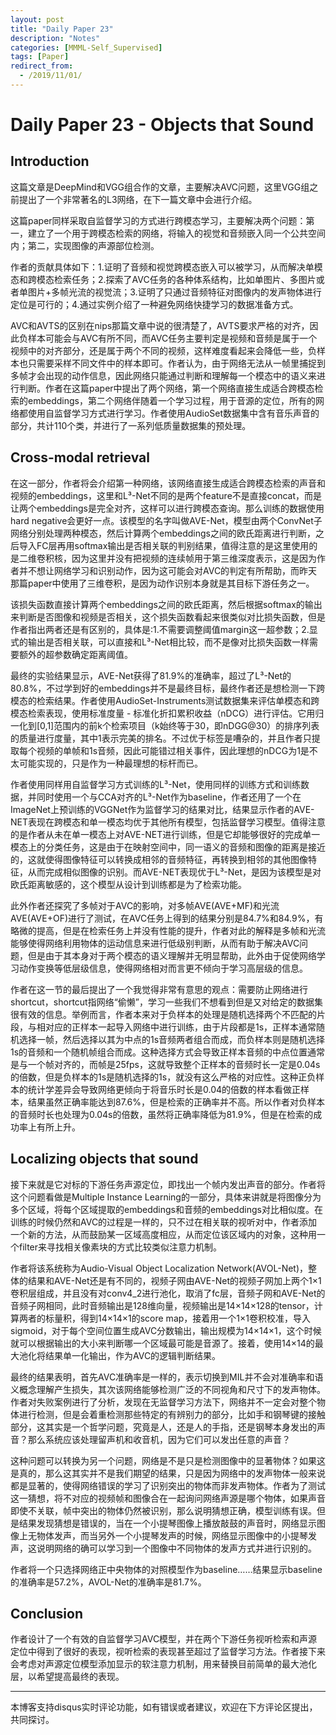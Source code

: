 ```yaml
---
layout: post
title: "Daily Paper 23"
description: "Notes"
categories: [MMML-Self_Supervised]
tags: [Paper]
redirect_from:
  - /2019/11/01/
---
```


# Daily Paper 23 - Objects that Sound  

## Introduction  

这篇文章是DeepMind和VGG组合作的文章，主要解决AVC问题，这里VGG组之前提出了一个非常著名的L3网络，在下一篇文章中会进行介绍。  

这篇paper同样采取自监督学习的方式进行跨模态学习，主要解决两个问题：第一，建立了一个用于跨模态检索的网络，将输入的视觉和音频嵌入同一个公共空间内；第二，实现图像的声源部位检测。  

作者的贡献具体如下：1.证明了音频和视觉跨模态嵌入可以被学习，从而解决单模态和跨模态检索任务；2.探索了AVC任务的各种体系结构，比如单图片、多图片或者单图片+多帧光流的视觉流；3.证明了只通过音频特征对图像内的发声物体进行定位是可行的；4.通过实例介绍了一种避免网络快捷学习的数据准备方式。  

AVC和AVTS的区别在nips那篇文章中说的很清楚了，AVTS要求严格的对齐，因此负样本可能会与AVC有所不同，而AVC任务主要判定是视频和音频是属于一个视频中的对齐部分，还是属于两个不同的视频，这样难度看起来会降低一些，负样本也只需要采样不同文件中的样本即可。作者认为，由于网络无法从一帧里捕捉到多帧才会出现的动作信息，因此网络只能通过判断和理解每一个模态中的语义来进行判断。作者在这篇paper中提出了两个网络，第一个网络直接生成适合跨模态检索的embeddings，第二个网络伴随着一个学习过程，用于音源的定位，所有的网络都使用自监督学习方式进行学习。作者使用AudioSet数据集中含有音乐声音的部分，共计110个类，并进行了一系列低质量数据集的预处理。  

## Cross-modal retrieval  

在这一部分，作者将会介绍第一种网络，该网络直接生成适合跨模态检索的声音和视频的embeddings，这里和L³-Net不同的是两个feature不是直接concat，而是让两个embeddings是完全对齐，这样可以进行跨模态查询。那么训练的数据使用hard negative会更好一点。该模型的名字叫做AVE-Net，模型由两个ConvNet子网络分别处理两种模态，然后计算两个embeddings之间的欧氏距离进行判断，之后导入FC层再用softmax输出是否相关联的判别结果，值得注意的是这里使用的是二维卷积核，因为这里并没有把视频的连续帧用于第三维深度表示，这是因为作者并不想让网络学习和识别动作，因为这可能会对AVC的判定有所帮助，而昨天那篇paper中使用了三维卷积，是因为动作识别本身就是其目标下游任务之一。  

该损失函数直接计算两个embeddings之间的欧氏距离，然后根据softmax的输出来判断是否图像和视频是否相关，这个损失函数看起来很类似对比损失函数，但是作者指出两者还是有区别的，具体是:1.不需要调整阈值margin这一超参数；2.显式的输出是否相关联，可以直接和L³-Net相比较，而不是像对比损失函数一样需要额外的超参数确定距离阈值。  

最终的实验结果显示，AVE-Net获得了81.9%的准确率，超过了L³-Net的80.8%，不过学到好的embeddings并不是最终目标，最终作者还是想检测一下跨模态的检索结果。作者使用AudioSet-Instruments测试数据集来评估单模态和跨模态检索表现，使用标准度量 - 标准化折扣累积收益（nDCG）进行评估。它用归一化到\[0,1]范围内的前k个检索项目（k始终等于30，即nDGG@30）的排序列表的质量进行度量，其中1表示完美的排名。不过优于标签是嘈杂的，并且作者只提取每个视频的单帧和1s音频，因此可能错过相关事件，因此理想的nDCG为1是不太可能实现的，只是作为一种最理想的标杆而已。  

作者使用同样用自监督学习方式训练的L³-Net，使用同样的训练方式和训练数据，并同时使用一个与CCA对齐的L³-Net作为baseline，作者还用了一个在ImageNet上预训练的VGGNet作为监督学习的结果对比，结果显示作者的AVE-NET表现在跨模态和单一模态均优于其他所有模型，包括监督学习模型。值得注意的是作者从未在单一模态上对AVE-NET进行训练，但是它却能够很好的完成单一模态上的分类任务，这是由于在映射空间中，同一语义的音频和图像的距离是接近的，这就使得图像特征可以转换成相邻的音频特征，再转换到相邻的其他图像特征，从而完成相似图像的识别。而AVE-NET表现优于L³-Net，是因为该模型是对欧氏距离敏感的，这个模型从设计到训练都是为了检索功能。  

此外作者还探究了多帧对于AVC的影响，对多帧AVE(AVE+MF)和光流AVE(AVE+OF)进行了测试，在AVC任务上得到的结果分别是84.7%和84.9%，有略微的提高，但是在检索任务上并没有性能的提升，作者对此的解释是多帧和光流能够使得网络利用物体的运动信息来进行低级别判断，从而有助于解决AVC问题，但是由于其本身对于两个模态的语义理解并无明显帮助，此外由于促使网络学习动作变换等低层级信息，使得网络相对而言更不倾向于学习高层级的信息。  

作者在这一节的最后提出了一个我觉得非常有意思的观点：需要防止网络进行shortcut，shortcut指网络“偷懒”，学习一些我们不想看到但是又对给定的数据集很有效的信息。举例而言，作者本来对于负样本的处理是随机选择两个不匹配的片段，与相对应的正样本一起导入网络中进行训练，由于片段都是1s，正样本通常随机选择一帧，然后选择以其为中点的1s音频两者组合而成，而负样本则是随机选择1s的音频和一个随机帧组合而成。这种选择方式会导致正样本音频的中点位置通常是与一个帧对齐的，而帧是25fps，这就导致整个正样本的音频时长一定是0.04s的倍数，但是负样本的1s是随机选择的1s，就没有这么严格的对应性。这种正负样本的统计学差异会导致网络更倾向于将音乐时长是0.04的倍数的样本看做正样本，结果虽然正确率能达到87.6%，但是检索的正确率并不高。所以作者对负样本的音频时长也处理为0.04s的倍数，虽然将正确率降低为81.9%，但是在检索的成功率上有所上升。  

## Localizing objects that sound  

接下来就是它对标的下游任务声源定位，即找出一个帧内发出声音的部分。作者将这个问题看做是Multiple Instance Learning的一部分，具体来讲就是将图像分为多个区域，将每个区域提取的embeddings和音频的embeddings对比相似度。在训练的时候仍然和AVC的过程是一样的，只不过在相关联的视听对中，作者添加一个新的方法，从而鼓励某一区域高度相应，从而定位该区域内的对象，这种用一个filter来寻找相关像素块的方式比较类似注意力机制。  

作者将该系统称为Audio-Visual Object Localization Network(AVOL-Net)，整体的结果和AVE-Net还是有不同的，视频子网由AVE-Net的视频子网加上两个1×1卷积层组成，并且没有对conv4_2进行池化，取消了fc层，音频子网和AVE-Net的音频子网相同，此时音频输出是128维向量，视频输出是14×14×128的tensor，计算两者的标量积，得到14×14×1的score map，接着用一个1×1卷积校准，导入sigmoid，对于每个空间位置生成AVC分数输出，输出规模为14×14×1，这个时候就可以根据输出的大小来判断哪一个区域最可能是音源了。接着，使用14×14的最大池化将结果单一化输出，作为AVC的逻辑判断结果。  

最终的结果表明，首先AVC准确率是一样的，表示切换到MIL并不会对准确率和语义概念理解产生损失，其次该网络能够检测广泛的不同视角和尺寸下的发声物体。作者对失败案例进行了分析，发现在无监督学习方法下，网络并不一定会对整个物体进行检测，但是会着重检测那些特定的有辨别力的部分，比如手和钢琴键的接触部分，这其实是一个哲学问题，究竟是人，还是人的手指，还是钢琴本身发出的声音？那么系统应该处理留声机和收音机，因为它们可以发出任意的声音？  

这种问题可以转换为另一个问题，网络是不是只是检测图像中的显著物体？如果这是真的，那么这其实并不是我们期望的结果，只是因为网络中的发声物体一般来说都是显著的，使得网络错误的学习了识别突出的物体而非发声物体。作者为了测试这一猜想，将不对应的视频帧和图像合在一起询问网络声源是哪个物体，如果声音即使不关联，帧中突出的物体仍然被识别，那么说明猜想正确，模型训练有误。但是结果发现猜想是错误的，当在一个小提琴图像上播放敲鼓的声音时，网络显示图像上无物体发声，而当另外一个小提琴发声的时候，网络显示图像中的小提琴发声，这说明网络的确可以学习到一个图像中不同物体的发声方式并进行识别的。  

作者将一个只选择网络正中央物体的对照模型作为baseline……结果显示baseline的准确率是57.2%，AVOL-Net的准确率是81.7%。  

## Conclusion  

作者设计了一个有效的自监督学习AVC模型，并在两个下游任务视听检索和声源定位中得到了很好的表现，视听检索的表现甚至超过了监督学习方法。作者接下来会考虑对声源定位模型添加显示的软注意力机制，用来替换目前简单的最大池化层，以希望提高最终的表现。  

---
本博客支持disqus实时评论功能，如有错误或者建议，欢迎在下方评论区提出，共同探讨。  
